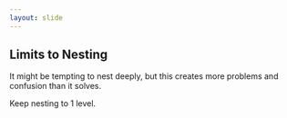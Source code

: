 ```yaml
---
layout: slide
---
```


## Limits to Nesting

It might be tempting to nest deeply, but this creates more problems and confusion than it solves.

Keep nesting to 1 level.

